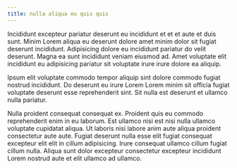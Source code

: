 ```yaml
---
title: nulla aliqua eu quis quis
---
```


Incididunt excepteur pariatur deserunt eu incididunt et et et aute et duis sunt. Minim Lorem aliqua eu deserunt dolore amet minim dolor sit fugiat deserunt incididunt. Adipisicing dolore eu incididunt pariatur do velit deserunt. Magna ea sunt incididunt veniam eiusmod ad. Amet voluptate elit incididunt eu adipisicing pariatur sit voluptate irure irure dolore ea aliquip.

Ipsum elit voluptate commodo tempor aliquip sint dolore commodo fugiat nostrud incididunt. Do deserunt eu irure Lorem Lorem minim sit officia fugiat voluptate deserunt esse reprehenderit sint. Sit nulla est deserunt et ullamco nulla pariatur.

Nulla proident consequat consequat ex. Proident quis eu commodo reprehenderit enim in eu laborum. Est ullamco nisi est nisi nulla ullamco voluptate cupidatat aliqua. Ut laboris nisi labore anim aute aliqua proident consectetur aute aute. Fugiat deserunt nulla esse elit fugiat consequat excepteur elit elit in cillum adipisicing. Irure consequat ullamco cillum fugiat cillum nulla. Aliqua sunt dolor excepteur consectetur excepteur incididunt Lorem nostrud aute et elit ullamco ad ullamco.
